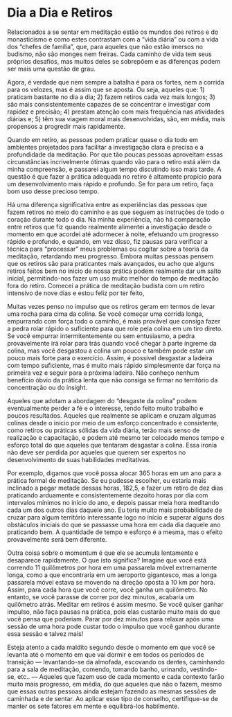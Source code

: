 # Dia a Dia e Retiros

Relacionados a se sentar em meditação estão os mundos dos retiros e do monasticismo e como estes contrastam com a “vida diária” ou com a vida dos “chefes de família”, que, para aqueles que não estão imersos no budismo, não são monges nem freiras. Cada caminho de vida tem seus próprios desafios, mas muitos deles se sobrepõem e as diferenças podem ser mais uma questão de grau.

Agora, é verdade que nem sempre a batalha é para os fortes, nem a corrida para os velozes, mas é assim que se aposta. Ou seja, aqueles que: 1) praticam bastante no dia a dia; 2) fazem retiros cada vez mais longos; 3) são mais consistentemente capazes de se concentrar e investigar com rapidez e precisão; 4) prestam atenção com mais frequência nas atividades diárias e; 5) têm sua viagem moral mais desenvolvidas, são, em média, mais propensos a progredir mais rapidamente.

Quando em retiro, as pessoas podem praticar quase o dia todo em ambientes projetados para facilitar a investigação clara e precisa e a profundidade da meditação. Por que tão poucas pessoas aproveitam essas circunstâncias incrivelmente ótimas quando vão para o retiro está além da minha compreensão, e passarei algum tempo discutindo isso mais tarde. A questão é que fazer a prática adequada no retiro é altamente propício para um desenvolvimento mais rápido e profundo. Se for para um retiro, faça bom uso desse precioso tempo.

Há uma diferença significativa entre as experiências das pessoas que fazem retiros no meio do caminho e as que seguem as instruções de todo o coração durante todo o dia. Na minha experiência, não há comparação entre retiros que fiz quando realmente alimentei a investigação desde o momento em que acordei até adormecer à noite, efetuando um progresso rápido e profundo, e quando, em vez disso, fiz pausas para verificar a técnica para “processar” meus problemas ou cogitar sobre a teoria da meditação, retardando meu progresso. Embora muitas pessoas pensem que os retiros são para praticantes mais avançados, eu acho que alguns retiros feitos bem no início de nossa prática podem realmente dar um salto inicial, permitindo-nos fazer um uso muito melhor do tempo de meditação fora do retiro. Comecei a prática de meditação budista com um retiro intensivo de nove dias e estou feliz por ter feito,

Muitas vezes penso no impulso que os retiros geram em termos de levar uma rocha para cima da colina. Se você começar uma corrida longa, empurrando com força todo o caminho, é mais provável que consiga fazer a pedra rolar rápido o suficiente para que role pela colina em um tiro direto. Se você empurrar intermitentemente ou sem entusiasmo, a pedra provavelmente irá rolar para trás quando você chegar à parte íngreme da colina, mas você desgastou a colina um pouco e também pode estar um pouco mais forte para o exercício. Assim, é possível desgastar a ladeira com tempo suficiente, mas é muito mais rápido simplesmente dar força na primeira vez e seguir para a próxima ladeira. Não conheço nenhum benefício óbvio da prática lenta que não consiga se firmar no território da concentração ou do insight.

Aqueles que adotam a abordagem do “desgaste da colina” podem eventualmente perder a fé e o interesse, tendo feito muito trabalho e poucos resultados. Aqueles que realmente se aplicam e cruzam algumas colinas desde o início por meio de um esforço concentrado e consistente, como retiros ou práticas sólidas da vida diária, terão mais senso de realização e capacitação, e podem até mesmo ter colocado menos tempo e esforço total do que aqueles que tentaram desgastar a colina. Essa ironia não deve ser perdida por aqueles que querem ser espertos no desenvolvimento de suas habilidades meditativas.

Por exemplo, digamos que você possa alocar 365 horas em um ano para a prática formal de meditação. Se eu pudesse escolher, eu estaria mais inclinado a pegar metade dessas horas, 182,5, e fazer um retiro de dez dias praticando arduamente e consistentemente dezoito horas por dia com intervalos mínimos no início do ano, e depois passar meia hora meditando cada um dos outros dias daquele ano. Eu teria muito mais probabilidade de cruzar para algum território interessante logo no início e superar alguns dos obstáculos iniciais do que se passasse uma hora em cada dia daquele ano praticando bem. A quantidade de tempo e esforço é a mesma, mas o efeito provavelmente será bem diferente.

Outra coisa sobre o momentum é que ele se acumula lentamente e desaparece rapidamente. O que isto significa? Imagine que você está correndo 11 quilômetros por hora em uma passarela móvel extremamente longa, como a que encontraria em um aeroporto gigantesco, mas a longa passarela móvel estava se movendo na direção oposta a 10 km por hora. Assim, para cada hora que você corre, você ganha um quilômetro. No entanto, se você parasse de correr por dez minutos, acabaria um quilômetro atrás. Meditar em retiros é assim mesmo. Se você quiser ganhar impulso, não faça pausas na prática, pois elas custarão muito mais do que você pensa que poderiam. Parar por dez minutos para relaxar após uma sessão de uma hora pode custar todo o impulso que você ganhou durante essa sessão e talvez mais!

Esteja atento a cada maldito segundo desde o momento em que você se levanta até o momento em que vai dormir e em todos os períodos de transição — levantando-se da almofada, escovando os dentes, caminhando para a sala de meditação, comendo, tomando banho, urinando, vestindo-se, etc.. — Aqueles que fazem uso de cada momento e cada contexto farão muito mais progresso, em média, do que aqueles que não o fazem, mesmo que essas outras pessoas ainda estejam fazendo as mesmas sessões de caminhada e de sentar. Ao aplicar esse tipo de conselho, certifique-se de manter os sete fatores em mente e equilibrá-los habilmente.


